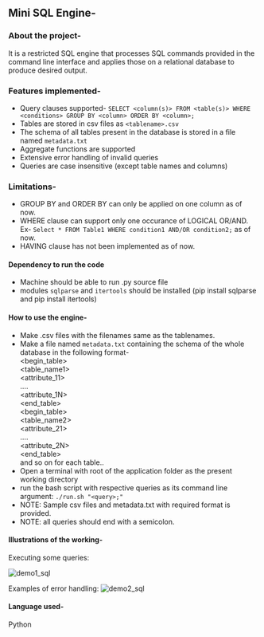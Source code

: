 ## Mini SQL Engine-


### About the project-
It is a restricted SQL engine that processes SQL commands provided in the command line interface and applies those on a relational database to produce desired output.

### Features implemented-
* Query clauses supported- `SELECT <column(s)> FROM <table(s)> WHERE <conditions> GROUP BY <column> ORDER BY <column>;`
* Tables are stored in csv files as `<tablename>.csv`
* The schema of all tables present in the database is stored in a file named `metadata.txt`
* Aggregate functions are supported
* Extensive error handling of invalid queries
* Queries are case insensitive (except table names and columns)
### Limitations-
* GROUP BY and ORDER BY can only be applied on one column as of now.
* WHERE clause can support only one occurance of LOGICAL OR/AND. Ex- `Select * FROM Table1 WHERE condition1 AND/OR condition2;` as of now.
* HAVING clause has not been implemented as of now.
#### Dependency to run the code
* Machine should be able to run .py source file
* modules `sqlparse` and `itertools` should be installed (pip install sqlparse and pip install itertools)

#### How to use the engine-
* Make .csv files with the filenames same as the tablenames.
* Make a file named `metadata.txt` containing the schema of the whole database in the following format-<br>
<begin_table> <br>
<table_name1> <br>
<attribute_11> <br>
.... <br>
<attribute_1N> <br>
<end_table> <br>
<begin_table> <br>
<table_name2> <br>
<attribute_21> <br>
.... <br>
<attribute_2N> <br>
<end_table> <br>
and so on for each table.. <br>
* Open a terminal with root of the application folder as the present working directory
* run the bash script with respective queries as its command line argument: `./run.sh "<query>;"`
* NOTE: Sample csv files and metadata.txt with required format is provided.
* NOTE: all queries should end with a semicolon.


#### Illustrations of the working-
Executing some queries:

![demo1_sql](https://user-images.githubusercontent.com/30933610/105897604-6396d400-603e-11eb-81fa-e94d2dea9039.jpg)


Examples of error handling:
![demo2_sql](https://user-images.githubusercontent.com/30933610/105897055-a99f6800-603d-11eb-99c2-69a815c2945d.jpg)

#### Language used-
Python


